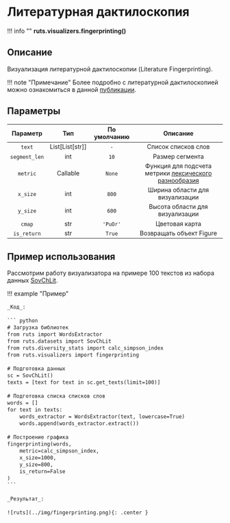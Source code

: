 # Литературная дактилоскопия

!!! info ""
    **ruts.visualizers.fingerprinting()**

## Описание

Визуализация литературной дактилоскопии (Literature Fingerprinting).

!!! note "Примечание"
    Более подробно с литературной дактилоскопией можно ознакомиться в данной [публикации](https://www.uni-konstanz.de/mmsp/pubsys/publishedFiles/KeOe07.pdf).

## Параметры

| Параметр | Тип | По умолчанию | Описание |
| :------: | :-: | :----------: | :------: |
| `text` | List[List[str]] | `-` | Список списков слов |
| `segment_len` | int | `10` | Размер сегмента |
| `metric` | Callable | `None` | Функция для подсчета метрики [лексического разнообразия](../stats/diversity_stats.md) |
| `x_size` | int | `800` | Ширина области для визуализации |
| `y_size` | int | `600` | Высота области для визуализации |
| `cmap` | str | `'PuOr'` | Цветовая карта |
| `is_return` | str | `True` | Возвращать объект Figure |

## Пример использования

Рассмотрим работу визуализатора на примере 100 текстов из набора данных [SovChLit](../datasets/sovchlit.md).

!!! example "Пример"

    _Код_:

    ``` python
    # Загрузка библиотек
    from ruts import WordsExtractor
    from ruts.datasets import SovChLit
    from ruts.diversity_stats import calc_simpson_index
    from ruts.visualizers import fingerprinting

    # Подготовка данных
    sc = SovChLit()
    texts = [text for text in sc.get_texts(limit=100)]

    # Подготовка списка списков слов
    words = []
    for text in texts:
        words_extractor = WordsExtractor(text, lowercase=True)
        words.append(words_extractor.extract())

    # Построение графика
    fingerprinting(words, 
        metric=calc_simpson_index, 
        x_size=1000, 
        y_size=800,
        is_return=False
    )
    ```

    _Результат_:

    ![ruts](../img/fingerprinting.png){: .center }